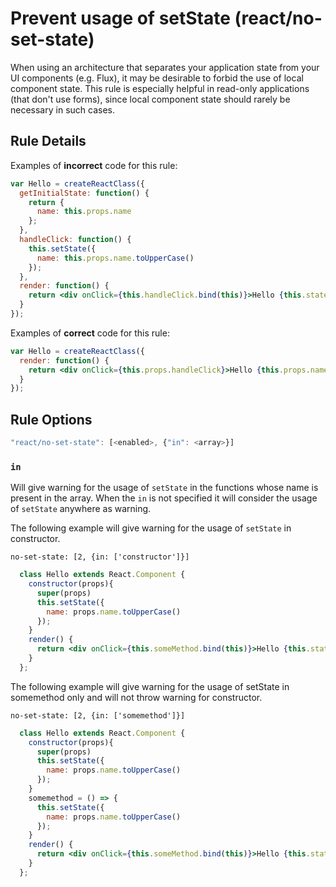 # Prevent usage of setState (react/no-set-state)

When using an architecture that separates your application state from your UI components (e.g. Flux), it may be desirable to forbid the use of local component state. This rule is especially helpful in read-only applications (that don't use forms), since local component state should rarely be necessary in such cases.

## Rule Details

Examples of **incorrect** code for this rule:

```jsx
var Hello = createReactClass({
  getInitialState: function() {
    return {
      name: this.props.name
    };
  },
  handleClick: function() {
    this.setState({
      name: this.props.name.toUpperCase()
    });
  },
  render: function() {
    return <div onClick={this.handleClick.bind(this)}>Hello {this.state.name}</div>;
  }
});
```

Examples of **correct** code for this rule:

```jsx
var Hello = createReactClass({
  render: function() {
    return <div onClick={this.props.handleClick}>Hello {this.props.name}</div>;
  }
});
```

## Rule Options

```js
"react/no-set-state": [<enabled>, {"in": <array>}]
```
### `in`

Will give warning for the usage of `setState` in the functions whose name is present in the array.
When the `in` is not specified it will consider the usage of `setState` anywhere as warning.


The following example will give warning for the usage of `setState` in constructor.
```
no-set-state: [2, {in: ['constructor']}]
```
```jsx
  class Hello extends React.Component {
    constructor(props){
      super(props)
      this.setState({
        name: props.name.toUpperCase()
      });
    }
    render() {
      return <div onClick={this.someMethod.bind(this)}>Hello {this.state.name}</div>;
    }
  };
```

The following example will give warning for the usage of setState in somemethod only and will not throw warning for constructor.

```
no-set-state: [2, {in: ['somemethod']}]
```
```jsx
  class Hello extends React.Component {
    constructor(props){
      super(props)
      this.setState({
        name: props.name.toUpperCase()
      });
    }
    somemethod = () => {
      this.setState({
        name: props.name.toUpperCase()
      });
    }
    render() {
      return <div onClick={this.someMethod.bind(this)}>Hello {this.state.name}</div>;
    }
  };
```

